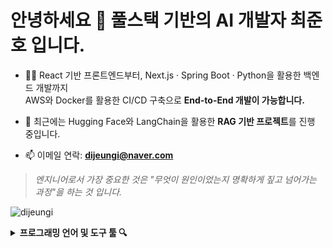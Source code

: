 <h1 align="left">안녕하세요 👀 풀스택 기반의 AI 개발자 최준호 입니다.</h1>

- 👨‍💻 React 기반 프론트엔드부터, Next.js · Spring Boot · Python을 활용한 백엔드 개발까지  
  AWS와 Docker를 활용한 CI/CD 구축으로 **End-to-End 개발이 가능합니다.**

- 🧠 최근에는 Hugging Face와 LangChain을 활용한 **RAG 기반 프로젝트**를 진행 중입니다.

- 📫 이메일 연락: **dijeungi@naver.com**

> *엔지니어로서 가장 중요한 것은 "무엇이 원인이었는지 명확하게 짚고 넘어가는 과정"을 하는 것 입니다.*

<p align="left">
  <img src="https://komarev.com/ghpvc/?username=dijeungi&label=Profile%20views&color=0e75b6&style=flat" alt="dijeungi" />
</p>

<details>
<summary><b>프로그래밍 언어 및 도구 툴 🔍</b></summary><br>

<table>
  <tr>
    <td><img src="https://raw.githubusercontent.com/dijeungi/dijeungi/main/img/React.png" height="30px"/></td>
    <td><img src="https://raw.githubusercontent.com/dijeungi/dijeungi/main/img/Next.js.png" height="30px"/></td>
    <td><img src="https://raw.githubusercontent.com/dijeungi/dijeungi/main/img/Javascript.png" height="30px"/></td>
    <td><img src="https://raw.githubusercontent.com/dijeungi/dijeungi/main/img/Redux.png" height="30px"/></td>
    <td><img src="https://raw.githubusercontent.com/dijeungi/dijeungi/main/img/Zustand1.png" height="30px"/></td>
  </tr>
  <tr>
    <td><img src="https://raw.githubusercontent.com/dijeungi/dijeungi/main/img/Java.png" height="30px"/></td>
    <td><img src="https://raw.githubusercontent.com/dijeungi/dijeungi/main/img/SpringBoot.png" height="30px"/></td>
    <td><img src="https://raw.githubusercontent.com/dijeungi/dijeungi/main/img/Python.png" height="30px"/></td>
    <td><img src="https://raw.githubusercontent.com/dijeungi/dijeungi/main/img/Cuda.png" height="30px"/></td>
    <td><img src="https://raw.githubusercontent.com/dijeungi/dijeungi/main/img/PyTorch.png" height="30px"/></td>
  </tr>
  <tr>
    <td><img src="https://raw.githubusercontent.com/dijeungi/dijeungi/main/img/WebSocket.png" height="30px"/></td>
    <td><img src="https://raw.githubusercontent.com/dijeungi/dijeungi/main/img/LangChain2.png" height="30px"/></td>
    <td><img src="https://raw.githubusercontent.com/dijeungi/dijeungi/main/img/AWS.png" height="30px"/></td>
    <td><img src="https://raw.githubusercontent.com/dijeungi/dijeungi/main/img/Docker.png" height="30px"/></td>
    <td><img src="https://raw.githubusercontent.com/dijeungi/dijeungi/main/img/GithubActions.png" height="30px"/></td>
  </tr>
  <tr>
    <td><img src="https://raw.githubusercontent.com/dijeungi/dijeungi/main/img/CloudFlare.png" height="30px"/></td>
    <td><img src="https://raw.githubusercontent.com/dijeungi/dijeungi/main/img/MySQL.png" height="30px"/></td>
    <td><img src="https://raw.githubusercontent.com/dijeungi/dijeungi/main/img/PostgreSQL.png" height="30px"/></td>
    <td><img src="https://raw.githubusercontent.com/dijeungi/dijeungi/main/img/Redis1.png" height="30px"/></td>
  </tr>
</table>

</details>


